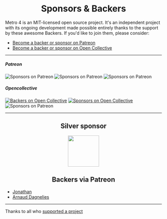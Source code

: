 <h1 align="center">Sponsors &amp; Backers</h1>

Metro 4 is an MIT-licensed open source project. 
It's an independent project with its ongoing development made possible entirely thanks to the support by these awesome Backers. 
If you'd like to join them, please consider:

- [Become a backer or sponsor on Patreon](https://www.patreon.com/metroui)
- [Become a backer or sponsor on Open Collective](https://opencollective.com/metro4#backer)

<hr>

##### Patreon

![Sponsors on Patreon](https://img.shields.io/badge/backers-2-red.svg)
![Sponsors on Patreon](https://img.shields.io/badge/sponsors-0-red.svg)
![Sponsors on Patreon](https://img.shields.io/badge/donation-$28-red.svg)

##### Opencollective 

[![Backers on Open Collective](https://opencollective.com/metro4/backers/badge.svg)](#backers) 
[![Sponsors on Open Collective](https://opencollective.com/metro4/sponsors/badge.svg)](#sponsors)
![Sponsors on Patreon](https://img.shields.io/badge/donation-$0-darklime.svg)

<hr>

<!--
<h2 align="center">Platinum sponsor</h2>
-->

<h2 align="center">Silver sponsor</h2>
<div align="center">
<a href="https://interactivity.com.ua"><img src="https://metroui.org.ua/images/Interactivity.png" style="height: 100px"></a>
</div>


<!--
<h2 align="center">Bronze via Patreon</h2>
-->

<!--
<h2 align="center">Generous Backers via Patreon ($50+)</h2>
-->

<h2 align="center">Backers via Patreon</h2>

 - [Jonathan](https://www.patreon.com/user/creators?u=10019621) 
 - [Arnaud Dagnelies](https://www.patreon.com/user/creators?u=13947239)


<hr>
 
Thanks to all who [supported a project](DONORS.md)